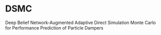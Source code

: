 # DSMC
Deep Belief Network-Augmented Adaptive Direct Simulation Monte Carlo for Performance Prediction of Particle Dampers
